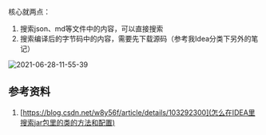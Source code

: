 核心就两点：

1. 搜索json、md等文件中的内容，可以直接搜索
2. 搜索编译后的字节码中的内容，需要先下载源码（参考我Idea分类下另外的笔记）

![2021-06-28-11-55-39](https://junjie2018sz.oss-cn-shenzhen.aliyuncs.com/images/2021-06-28-11-55-39.png)

## 参考资料

1. [https://blog.csdn.net/w8y56f/article/details/103292300](怎么在IDEA里搜索jar包里的类的方法和配置)